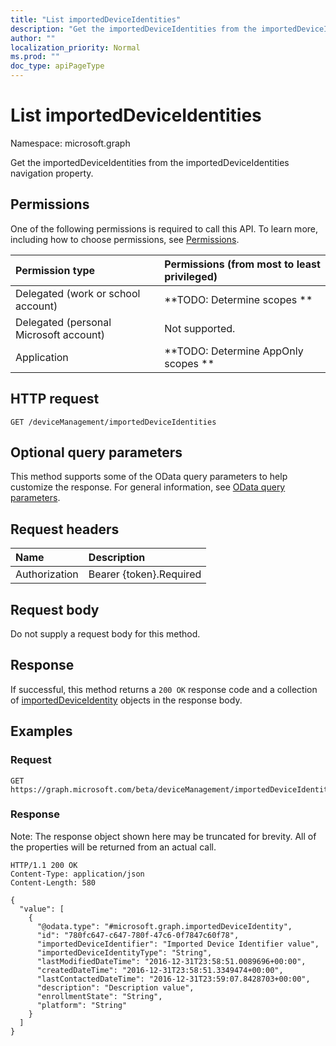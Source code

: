 ```yaml
---
title: "List importedDeviceIdentities"
description: "Get the importedDeviceIdentities from the importedDeviceIdentities navigation property."
author: ""
localization_priority: Normal
ms.prod: ""
doc_type: apiPageType
---
```


# List importedDeviceIdentities

Namespace: microsoft.graph

Get the importedDeviceIdentities from the importedDeviceIdentities navigation property.

## Permissions
One of the following permissions is required to call this API. To learn more, including how to choose permissions, see [Permissions](/concepts/permissions-reference.md).

|Permission type|Permissions (from most to least privileged)|
|:---|:---|
|Delegated (work or school account)|**TODO: Determine scopes **|
|Delegated (personal Microsoft account)|Not supported.|
|Application|**TODO: Determine AppOnly scopes **|

## HTTP request
<!-- {
  "blockType": "ignored"
}
-->
``` http
GET /deviceManagement/importedDeviceIdentities
```

## Optional query parameters
This method supports some of the OData query parameters to help customize the response. For general information, see [OData query parameters](/graph/query-parameters).

## Request headers
|Name|Description|
|:---|:---|
|Authorization|Bearer {token}.Required|

## Request body
Do not supply a request body for this method.

## Response
If successful, this method returns a `200 OK` response code and a collection of [importedDeviceIdentity](../resources/importeddeviceidentity.md) objects in the response body.

## Examples

### Request
<!-- {
  "blockType": "request",
  "name": "get_importeddeviceidentity"
}
-->
``` http
GET https://graph.microsoft.com/beta/deviceManagement/importedDeviceIdentities
```

### Response
Note: The response object shown here may be truncated for brevity. All of the properties will be returned from an actual call.
<!-- {
  "blockType": "response",
  "truncated": true,
  "@odata.type": "collection(microsoft.graph.importeddeviceidentity)"
}
-->
``` http
HTTP/1.1 200 OK
Content-Type: application/json
Content-Length: 580

{
  "value": [
    {
      "@odata.type": "#microsoft.graph.importedDeviceIdentity",
      "id": "780fc647-c647-780f-47c6-0f7847c60f78",
      "importedDeviceIdentifier": "Imported Device Identifier value",
      "importedDeviceIdentityType": "String",
      "lastModifiedDateTime": "2016-12-31T23:58:51.0089696+00:00",
      "createdDateTime": "2016-12-31T23:58:51.3349474+00:00",
      "lastContactedDateTime": "2016-12-31T23:59:07.8428703+00:00",
      "description": "Description value",
      "enrollmentState": "String",
      "platform": "String"
    }
  ]
}
```

